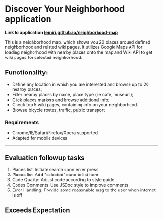 <h1>Discover Your Neighborhood application</h1>
<strong>Link to application <a href="http://lerniri.github.io/neighborhood-map">lerniri.github.io/neighborhood-map</a> </strong>
<p>This is a neighborhood map, which shows you 20 places around defined neighborhood and related wiki pages.
   It utilizes Google Maps API for loading neighorhood with nearby places onto the map and Wiki API to get
   wiki pages for selected neighborhood.
</p>

<h2>Functionality:</h2>
<ul>
	<li>
		Define any location in which you are interested and browse up to 20 nearby places;
	</li>
	<li>
		Filter nearby places by name, place type (i.e cafe, museum);
	</li>
	<li>
		Click places markers and browse additional info;
	</li>
	<li>
		Check top 5 wiki pages, containing info on your neighborhood.
	</li>
	<li>Browse bicycle routes, traffic, public transport</li>
</ul>

<h3>Requirements</h3>
<ul>
	<li>Chrome/IE/Safari/Firefox/Opera supported </li>
	<li>Adapted for mobile devices</li>
</ul>

<hr>
<h2> Evaluation followup tasks </h2>
<ol>
	<li>Places list:  Initiate search upon enter press</li>
	<li>Places list: Add "selected" state to list item</li>
	<li>Code Quality: Adjust code according to style guide</li>
	<li>Codes Comments: Use JSDoc style to improve comments</li>
	<li>Error Handling: Provide some reasonable msg to the user when internet is off</li>
</ol>
<h2> Exceeds Expectation </h2>


